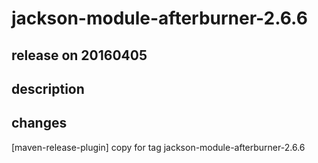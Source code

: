 # jackson-module-afterburner-2.6.6

## release on 20160405

## description

## changes

[maven-release-plugin] copy for tag jackson-module-afterburner-2.6.6

